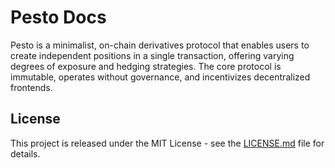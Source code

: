 # Pesto Docs

Pesto is a minimalist, on-chain derivatives protocol that enables users to create independent positions in a single transaction, offering varying degrees of exposure and hedging strategies. The core protocol is immutable, operates without governance, and incentivizes decentralized frontends.

## License

This project is released under the MIT License - see the [LICENSE.md](LICENSE.md) file for details.
